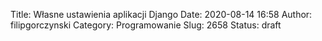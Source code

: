 Title: Własne ustawienia aplikacji Django
Date: 2020-08-14 16:58
Author: filipgorczynski
Category: Programowanie
Slug: 2658
Status: draft



